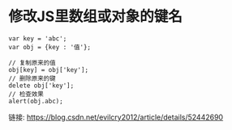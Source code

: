 # 修改JS里数组或对象的键名 #

```
var key = 'abc';
var obj = {key : '值'};
 
// 复制原来的值
obj[key] = obj['key'];
// 删除原来的键
delete obj['key'];
// 检查效果
alert(obj.abc);
```

链接: https://blog.csdn.net/evilcry2012/article/details/52442690
